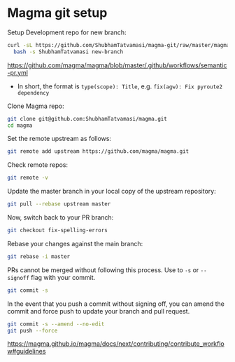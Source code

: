 # Magma git setup

Setup Development repo for new branch:
```bash
curl -sL https://github.com/ShubhamTatvamasi/magma-git/raw/master/magma-git.sh | \
  bash -s ShubhamTatvamasi new-branch
```


https://github.com/magma/magma/blob/master/.github/workflows/semantic-pr.yml

- In short, the format is `type(scope): Title`, e.g. `fix(agw): Fix pyroute2 dependency`


Clone Magma repo:
```bash
git clone git@github.com:ShubhamTatvamasi/magma.git
cd magma
```

Set the remote upstream as follows:
```bash
git remote add upstream https://github.com/magma/magma.git
```

Check remote repos:
```bash
git remote -v
```

Update the master branch in your local copy of the upstream repository:
```bash
git pull --rebase upstream master
```

Now, switch back to your PR branch:
```bash
git checkout fix-spelling-errors
```

Rebase your changes against the main branch:
```bash
git rebase -i master
```

PRs cannot be merged without following this process. Use to `-s` or `--signoff` flag with your commit.
```bash
git commit -s
```

In the event that you push a commit without signing off, you can amend the commit and force push to update your branch and pull request.
```bash
git commit -s --amend --no-edit
git push --force
```

https://magma.github.io/magma/docs/next/contributing/contribute_workflow#guidelines

